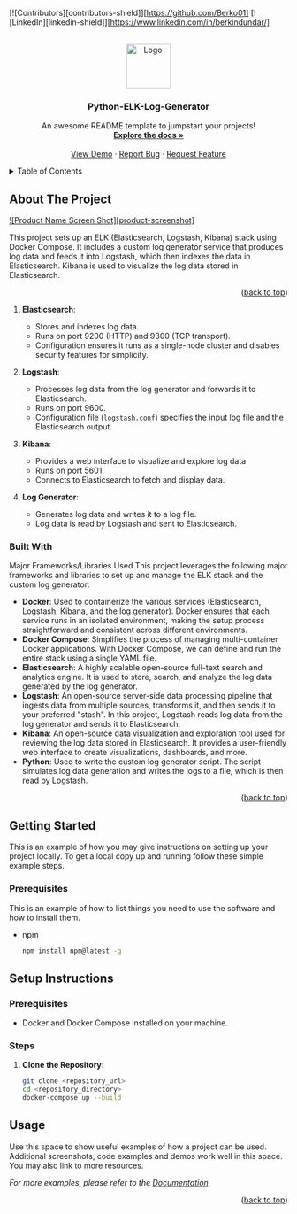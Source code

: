 <!-- Improved compatibility of back to top link: See: https://github.com/othneildrew/Best-README-Template/pull/73 -->
<a id="readme-top"></a>
<!--
*** Thanks for checking out the Best-README-Template. If you have a suggestion
*** that would make this better, please fork the repo and create a pull request
*** or simply open an issue with the tag "enhancement".
*** Don't forget to give the project a star!
*** Thanks again! Now go create something AMAZING! :D
-->



<!-- PROJECT SHIELDS -->
<!--
*** I'm using markdown "reference style" links for readability.
*** Reference links are enclosed in brackets [ ] instead of parentheses ( ).
*** See the bottom of this document for the declaration of the reference variables
*** for contributors-url, forks-url, etc. This is an optional, concise syntax you may use.
*** https://www.markdownguide.org/basic-syntax/#reference-style-links
-->
[![Contributors][contributors-shield]][https://github.com/Berko01]
[![LinkedIn][linkedin-shield]][https://www.linkedin.com/in/berkindundar/]



<!-- PROJECT LOGO -->
<br />
<div align="center">
  <a href="https://github.com/othneildrew/Best-README-Template">
    <img src="images/logo.png" alt="Logo" width="80" height="80">
  </a>

  <h3 align="center">Python-ELK-Log-Generator </h3>

  <p align="center">
    An awesome README template to jumpstart your projects!
    <br />
    <a href="https://github.com/othneildrew/Best-README-Template"><strong>Explore the docs »</strong></a>
    <br />
    <br />
    <a href="https://github.com/othneildrew/Best-README-Template">View Demo</a>
    ·
    <a href="https://github.com/othneildrew/Best-README-Template/issues/new?labels=bug&template=bug-report---.md">Report Bug</a>
    ·
    <a href="https://github.com/othneildrew/Best-README-Template/issues/new?labels=enhancement&template=feature-request---.md">Request Feature</a>
  </p>
</div>



<!-- TABLE OF CONTENTS -->
<details>
  <summary>Table of Contents</summary>
  <ol>
    <li>
      <a href="#about-the-project">About The Project</a>
      <ul>
        <li><a href="#built-with">Built With</a></li>
      </ul>
    </li>
    <li>
      <a href="#getting-started">Getting Started</a>
      <ul>
        <li><a href="#prerequisites">Prerequisites</a></li>
        <li><a href="#installation">Installation</a></li>
      </ul>
    </li>
    <li><a href="#usage">Usage</a></li>
    <li><a href="#roadmap">Roadmap</a></li>
    <li><a href="#contact">Contact</a></li>
    <li><a href="#acknowledgments">Acknowledgments</a></li>
  </ol>
</details>



<!-- ABOUT THE PROJECT -->
## About The Project

[![Product Name Screen Shot][product-screenshot]](elk.jpeg)

This project sets up an ELK (Elasticsearch, Logstash, Kibana) stack using Docker Compose. It includes a custom log generator service that produces log data and feeds it into Logstash, which then indexes the data in Elasticsearch. Kibana is used to visualize the log data stored in Elasticsearch.

<p align="right">(<a href="#readme-top">back to top</a>)</p>


1. **Elasticsearch**:
   - Stores and indexes log data.
   - Runs on port 9200 (HTTP) and 9300 (TCP transport).
   - Configuration ensures it runs as a single-node cluster and disables security features for simplicity.

2. **Logstash**:
   - Processes log data from the log generator and forwards it to Elasticsearch.
   - Runs on port 9600.
   - Configuration file (`logstash.conf`) specifies the input log file and the Elasticsearch output.

3. **Kibana**:
   - Provides a web interface to visualize and explore log data.
   - Runs on port 5601.
   - Connects to Elasticsearch to fetch and display data.

4. **Log Generator**:
   - Generates log data and writes it to a log file.
   - Log data is read by Logstash and sent to Elasticsearch.


### Built With

Major Frameworks/Libraries Used
This project leverages the following major frameworks and libraries to set up and manage the ELK stack and the custom log generator:

- **Docker**: Used to containerize the various services (Elasticsearch, Logstash, Kibana, and the log generator). Docker ensures that each service runs in an isolated environment, making the setup process straightforward and consistent across different environments.
- **Docker Compose**: Simplifies the process of managing multi-container Docker applications. With Docker Compose, we can define and run the entire stack using a single YAML file.
- **Elasticsearch**: A highly scalable open-source full-text search and analytics engine. It is used to store, search, and analyze the log data generated by the log generator.
- **Logstash**: An open-source server-side data processing pipeline that ingests data from multiple sources, transforms it, and then sends it to your preferred "stash". In this project, Logstash reads log data from the log generator and sends it to Elasticsearch.
- **Kibana**: An open-source data visualization and exploration tool used for reviewing the log data stored in Elasticsearch. It provides a user-friendly web interface to create visualizations, dashboards, and more.
- **Python**: Used to write the custom log generator script. The script simulates log data generation and writes the logs to a file, which is then read by Logstash.


<p align="right">(<a href="#readme-top">back to top</a>)</p>



<!-- GETTING STARTED -->
## Getting Started

This is an example of how you may give instructions on setting up your project locally.
To get a local copy up and running follow these simple example steps.

### Prerequisites

This is an example of how to list things you need to use the software and how to install them.
* npm
  ```sh
  npm install npm@latest -g
  ```

## Setup Instructions

### Prerequisites

- Docker and Docker Compose installed on your machine.

### Steps

1. **Clone the Repository**:
   ```sh
   git clone <repository_url>
   cd <repository_directory>
   docker-compose up --build
   ```

<!-- USAGE EXAMPLES -->
## Usage

Use this space to show useful examples of how a project can be used. Additional screenshots, code examples and demos work well in this space. You may also link to more resources.

_For more examples, please refer to the [Documentation](https://example.com)_

<p align="right">(<a href="#readme-top">back to top</a>)</p>





